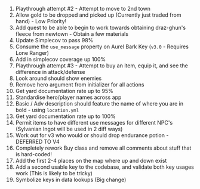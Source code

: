 1) Playthrough attempt #2 - Attempt to move to 2nd town
2) Allow gold to be dropped and picked up (Currently just traded from hand) - Low Priority!
3) Add quest to be able to begin to work towards obtaining draz-ghun's fleece from newtown - Obtain a few materials
4) Update Simplecov to pass 98%
5) Consume the `use_message` property on Aurel Bark Key (`v3.0` - Requires Lone Ranger)
6) Add in simplecov coverage up 100%
7) Playthrough attempt #3 - Attempt to buy an item, equip it, and see the difference in attack/defense
8) Look around should show enemies
10) Remove hero argument from initializer for all actions
11) Get yard documentation rate up to 95%
12) Standardise hero/player names across app
13) Basic / Adv description should feature the name of where you are in bold - using `location.yml`
14) Get yard documentation rate up to 100%
15) Permit items to have different use messages for different NPC's (Sylvanian Ingot will be used in 2 diff ways)
16) Work out for v3 who would or should drop endurance potion - DEFERRED TO V4
17) Completely rework Buy class and remove all comments about stuff that is hard-coded!
18) Add the first 2-4 places on the map where up and down exist
19) Add a second usable key to the codebase, and validate both key usages work (This is likely to be tricky)
20) Symbolize keys in data lookups (Big change)
